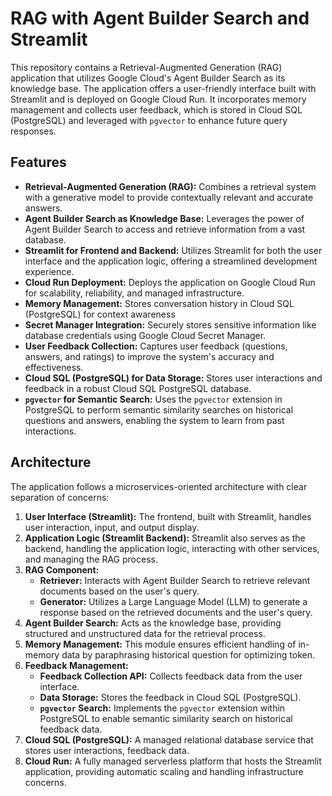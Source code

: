 # RAG with Agent Builder Search and Streamlit

This repository contains a Retrieval-Augmented Generation (RAG) application that utilizes Google Cloud's Agent Builder Search as its knowledge base. The application offers a user-friendly interface built with Streamlit and is deployed on Google Cloud Run. It incorporates memory management and collects user feedback, which is stored in Cloud SQL (PostgreSQL) and leveraged with `pgvector` to enhance future query responses.

## Features

- **Retrieval-Augmented Generation (RAG):** Combines a retrieval system with a generative model to provide contextually relevant and accurate answers.
- **Agent Builder Search as Knowledge Base:** Leverages the power of Agent Builder Search to access and retrieve information from a vast database.
- **Streamlit for Frontend and Backend:** Utilizes Streamlit for both the user interface and the application logic, offering a streamlined development experience.
- **Cloud Run Deployment:** Deploys the application on Google Cloud Run for scalability, reliability, and managed infrastructure.
- **Memory Management:** Stores conversation history in Cloud SQL (PostgreSQL) for context awareness
- **Secret Manager Integration:** Securely stores sensitive information like database credentials using Google Cloud Secret Manager.
- **User Feedback Collection:** Captures user feedback (questions, answers, and ratings) to improve the system's accuracy and effectiveness.
- **Cloud SQL (PostgreSQL) for Data Storage:** Stores user interactions and feedback in a robust Cloud SQL PostgreSQL database.
- **`pgvector` for Semantic Search:** Uses the `pgvector` extension in PostgreSQL to perform semantic similarity searches on historical questions and answers, enabling the system to learn from past interactions.

## Architecture

The application follows a microservices-oriented architecture with clear separation of concerns:

1.  **User Interface (Streamlit):** The frontend, built with Streamlit, handles user interaction, input, and output display.
2.  **Application Logic (Streamlit Backend):** Streamlit also serves as the backend, handling the application logic, interacting with other services, and managing the RAG process.
3.  **RAG Component:**
    -   **Retriever:** Interacts with Agent Builder Search to retrieve relevant documents based on the user's query.
    -   **Generator:** Utilizes a Large Language Model (LLM) to generate a response based on the retrieved documents and the user's query.
4.  **Agent Builder Search:** Acts as the knowledge base, providing structured and unstructured data for the retrieval process.
5.  **Memory Management:** This module ensures efficient handling of in-memory data by paraphrasing historical question for optimizing token.
6.  **Feedback Management:**
    -   **Feedback Collection API:** Collects feedback data from the user interface.
    -   **Data Storage:** Stores the feedback in Cloud SQL (PostgreSQL).
    -   **`pgvector` Search:** Implements the `pgvector` extension within PostgreSQL to enable semantic similarity search on historical feedback data.
7.  **Cloud SQL (PostgreSQL):** A managed relational database service that stores user interactions, feedback data.
8.  **Cloud Run:** A fully managed serverless platform that hosts the Streamlit application, providing automatic scaling and handling infrastructure concerns.
